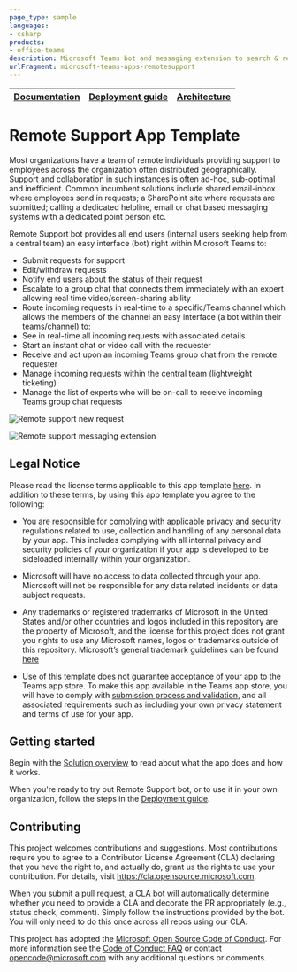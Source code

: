 ```yaml
---
page_type: sample
languages:
- csharp
products:
- office-teams
description: Microsoft Teams bot and messaging extension to search & report incidents and connect with specialists immediately
urlFragment: microsoft-teams-apps-remotesupport
---
```


| [Documentation](https://github.com/OfficeDev/microsoft-teams-apps-remotesupport/wiki/Home) | [Deployment guide](https://github.com/OfficeDev/microsoft-teams-apps-remotesupport/wiki/Deployment-Guide) | [Architecture](https://github.com/OfficeDev/microsoft-teams-apps-remotesupport/wiki/Solution-Overview) |
| ---- | ---- | ---- |

# Remote Support App Template

Most organizations have a team of remote individuals providing support to employees across the organization often distributed geographically. Support and collaboration in such instances is often ad-hoc, sub-optimal and inefficient. Common incumbent solutions include shared email-inbox where employees send in requests; a SharePoint site where requests are submitted; calling a dedicated helpline,  email or chat based messaging systems with a dedicated point person etc.
 
Remote Support bot provides all end users (internal users seeking help from a central team) an easy interface (bot) right within Microsoft Teams to:

- Submit requests for support
- Edit/withdraw requests
- Notify end users about the status of their request
- Escalate to a group chat that connects them immediately with an expert allowing real time video/screen-sharing ability
- Route incoming requests in real-time to a specific/Teams channel which allows the members of the channel an easy interface (a bot within their teams/channel) to:
- See in real-time all incoming requests with associated details
- Start an instant chat or video call with the requester
- Receive and act upon an incoming Teams group chat from the remote requester
- Manage incoming requests within the central team (lightweight ticketing)
- Manage the list of experts who will be on-call to receive incoming Teams group chat requests

![Remote support new request](https://github.com/OfficeDev/microsoft-teams-apps-remotesupport/wiki/Images/new-request.png)

![Remote support messaging extension](https://github.com/OfficeDev/microsoft-teams-apps-remotesupport/wiki/Images/support-team-ackcard.jpg)

## Legal Notice
Please read the license terms applicable to this app template [here](https://github.com/OfficeDev/microsoft-teams-apps-remotesupport/blob/master/LICENSE). In addition to these terms, by using this app template you agree to the following:

* You are responsible for complying with applicable privacy and security regulations related to use, collection and handling of any personal data by your app.  This includes complying with all internal privacy and security policies of your organization if your app is developed to be sideloaded internally within your organization.

* Microsoft will have no access to data collected through your app.  Microsoft will not be responsible for any data related incidents or data subject requests.

* Any trademarks or registered trademarks of Microsoft in the United States and/or other countries and logos included in this repository are the property of Microsoft, and the license for this project does not grant you rights to use any Microsoft names, logos or trademarks outside of this repository.  Microsoft’s general trademark guidelines can be found [here](https://www.microsoft.com/en-us/legal/intellectualproperty/trademarks/usage/general.aspx)

* Use of this template does not guarantee acceptance of your app to the Teams app store.  To make this app available in the Teams app store, you will have to comply with [submission process and validation](https://docs.microsoft.com/en-us/microsoftteams/platform/concepts/deploy-and-publish/appsource/publish), and all associated requirements such as including your own privacy statement and terms of use for your app. 

## Getting started

Begin with the [Solution overview](https://github.com/OfficeDev/microsoft-teams-apps-remotesupport/wiki/Solution-overview) to read about what the app does and how it works.

When you're ready to try out Remote Support bot, or to use it in your own organization, follow the steps in the [Deployment guide](https://github.com/OfficeDev/microsoft-teams-apps-remotesupport/wiki/DeployementGuide).

## Contributing

This project welcomes contributions and suggestions.  Most contributions require you to agree to a
Contributor License Agreement (CLA) declaring that you have the right to, and actually do, grant us
the rights to use your contribution. For details, visit https://cla.opensource.microsoft.com.

When you submit a pull request, a CLA bot will automatically determine whether you need to provide
a CLA and decorate the PR appropriately (e.g., status check, comment). Simply follow the instructions
provided by the bot. You will only need to do this once across all repos using our CLA.

This project has adopted the [Microsoft Open Source Code of Conduct](https://opensource.microsoft.com/codeofconduct/).
For more information see the [Code of Conduct FAQ](https://opensource.microsoft.com/codeofconduct/faq/) or
contact [opencode@microsoft.com](mailto:opencode@microsoft.com) with any additional questions or comments.
